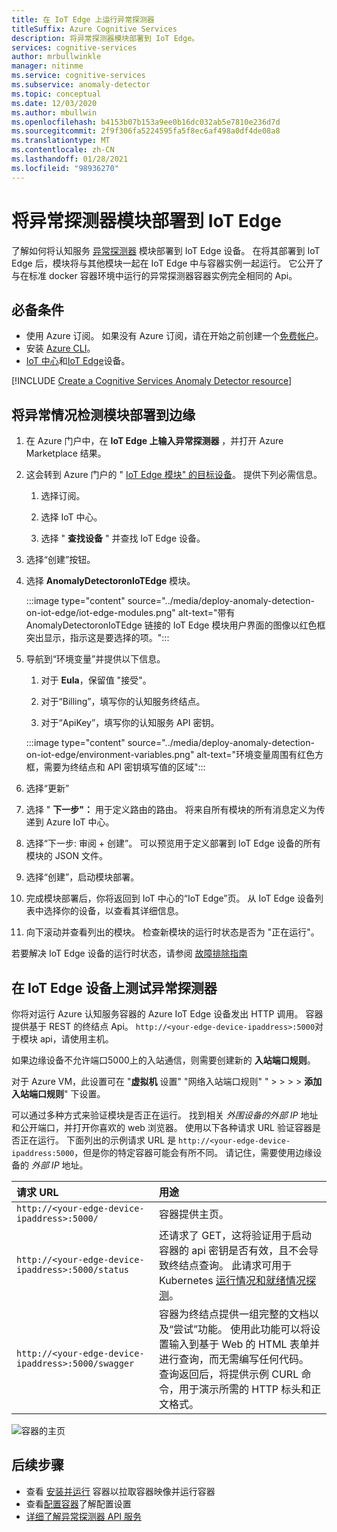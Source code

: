 ```yaml
---
title: 在 IoT Edge 上运行异常探测器
titleSuffix: Azure Cognitive Services
description: 将异常探测器模块部署到 IoT Edge。
services: cognitive-services
author: mrbullwinkle
manager: nitinme
ms.service: cognitive-services
ms.subservice: anomaly-detector
ms.topic: conceptual
ms.date: 12/03/2020
ms.author: mbullwin
ms.openlocfilehash: b4153b07b153a9ee0b16dc032ab5e7810e236d7d
ms.sourcegitcommit: 2f9f306fa5224595fa5f8ec6af498a0df4de08a8
ms.translationtype: MT
ms.contentlocale: zh-CN
ms.lasthandoff: 01/28/2021
ms.locfileid: "98936270"
---
```

# <a name="deploy-an-anomaly-detector-module-to-iot-edge"></a>将异常探测器模块部署到 IoT Edge

了解如何将认知服务 [异常探测器](../anomaly-detector-container-howto.md) 模块部署到 IoT Edge 设备。 在将其部署到 IoT Edge 后，模块将与其他模块一起在 IoT Edge 中与容器实例一起运行。 它公开了与在标准 docker 容器环境中运行的异常探测器容器实例完全相同的 Api。 

## <a name="prerequisites"></a>必备条件

* 使用 Azure 订阅。 如果没有 Azure 订阅，请在开始之前创建一个[免费帐户](https://azure.microsoft.com/free)。
* 安装 [Azure CLI](/cli/azure/install-azure-cli)。
* [IoT 中心](../../../iot-hub/iot-hub-create-through-portal.md)和[IoT Edge](../../../iot-edge/quickstart-linux.md)设备。

[!INCLUDE [Create a Cognitive Services Anomaly Detector resource](../includes/create-anomaly-detector-resource.md)]

## <a name="deploy-the-anomaly-detection-module-to-the-edge"></a>将异常情况检测模块部署到边缘

1. 在 Azure 门户中，在 **IoT Edge 上输入异常探测器** ，并打开 Azure Marketplace 结果。
2. 这会转到 Azure 门户的 " [IoT Edge 模块" 的目标设备](https://portal.azure.com/#create/azure-cognitive-service.edge-anomaly-detector)。 提供下列必需信息。

    1. 选择订阅。

    1. 选择 IoT 中心。

    1. 选择 " **查找设备** " 并查找 IoT Edge 设备。

3. 选择“创建”按钮。

4. 选择 **AnomalyDetectoronIoTEdge** 模块。

    :::image type="content" source="../media/deploy-anomaly-detection-on-iot-edge/iot-edge-modules.png" alt-text="带有 AnomalyDetectoronIoTEdge 链接的 IoT Edge 模块用户界面的图像以红色框突出显示，指示这是要选择的项。":::

5. 导航到“环境变量”并提供以下信息。

    1.  对于 **Eula**，保留值 "接受"。

    1. 对于“Billing”，填写你的认知服务终结点。

    1. 对于“ApiKey”，填写你的认知服务 API 密钥。

    :::image type="content" source="../media/deploy-anomaly-detection-on-iot-edge/environment-variables.png" alt-text="环境变量周围有红色方框，需要为终结点和 API 密钥填写值的区域":::

6. 选择“更新”

7. 选择 " **下一步"：** 用于定义路由的路由。 将来自所有模块的所有消息定义为传递到 Azure IoT 中心。

8. 选择“下一步: 审阅 + 创建”。 可以预览用于定义部署到 IoT Edge 设备的所有模块的 JSON 文件。
    
9. 选择“创建”，启动模块部署。

10. 完成模块部署后，你将返回到 IoT 中心的“IoT Edge”页。 从 IoT Edge 设备列表中选择你的设备，以查看其详细信息。

11. 向下滚动并查看列出的模块。 检查新模块的运行时状态是否为 "正在运行"。 

若要解决 IoT Edge 设备的运行时状态，请参阅 [故障排除指南](../../../iot-edge/troubleshoot.md)

## <a name="test-anomaly-detector-on-an-iot-edge-device"></a>在 IoT Edge 设备上测试异常探测器

你将对运行 Azure 认知服务容器的 Azure IoT Edge 设备发出 HTTP 调用。 容器提供基于 REST 的终结点 Api。 `http://<your-edge-device-ipaddress>:5000`对于模块 api，请使用主机。

如果边缘设备不允许端口5000上的入站通信，则需要创建新的 **入站端口规则**。 

对于 Azure VM，此设置可在 "**虚拟机** 设置" "网络入站端口规则" "  >    >    >    >  **添加入站端口规则**" 下设置。

可以通过多种方式来验证模块是否正在运行。 找到相关 *外围设备的外部 IP* 地址和公开端口，并打开你喜欢的 web 浏览器。 使用以下各种请求 URL 验证容器是否正在运行。 下面列出的示例请求 URL 是 `http://<your-edge-device-ipaddress:5000`，但是你的特定容器可能会有所不同。 请记住，需要使用边缘设备的 *外部 IP* 地址。

| 请求 URL | 用途 |
|:-------------|:---------|
| `http://<your-edge-device-ipaddress>:5000/` | 容器提供主页。 |
| `http://<your-edge-device-ipaddress>:5000/status` | 还请求了 GET，这将验证用于启动容器的 api 密钥是否有效，且不会导致终结点查询。 此请求可用于 Kubernetes [运行情况和就绪情况探测](https://kubernetes.io/docs/tasks/configure-pod-container/configure-liveness-readiness-probes/)。 |
| `http://<your-edge-device-ipaddress>:5000/swagger` | 容器为终结点提供一组完整的文档以及“尝试”功能。 使用此功能可以将设置输入到基于 Web 的 HTML 表单并进行查询，而无需编写任何代码。 查询返回后，将提供示例 CURL 命令，用于演示所需的 HTTP 标头和正文格式。 |

![容器的主页](../../../../includes/media/cognitive-services-containers-api-documentation/container-webpage.png)

## <a name="next-steps"></a>后续步骤

* 查看 [安装并运行](../anomaly-detector-container-configuration.md) 容器以拉取容器映像并运行容器
* 查看[配置容器](../anomaly-detector-container-configuration.md)了解配置设置
* [详细了解异常探测器 API 服务](https://go.microsoft.com/fwlink/?linkid=2080698&clcid=0x409)
